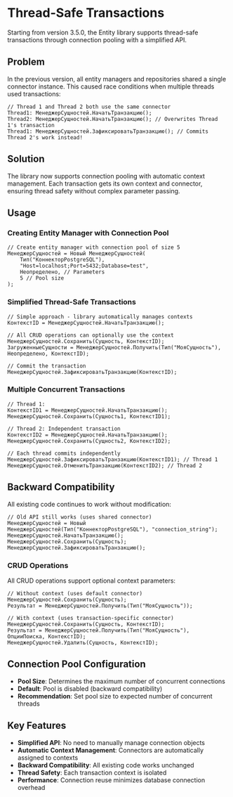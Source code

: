 # Thread-Safe Transactions

Starting from version 3.5.0, the Entity library supports thread-safe transactions through connection pooling with a simplified API.

## Problem

In the previous version, all entity managers and repositories shared a single connector instance. This caused race conditions when multiple threads used transactions:

```bsl
// Thread 1 and Thread 2 both use the same connector
Thread1: МенеджерСущностей.НачатьТранзакцию(); 
Thread2: МенеджерСущностей.НачатьТранзакцию(); // Overwrites Thread 1's transaction
Thread1: МенеджерСущностей.ЗафиксироватьТранзакцию(); // Commits Thread 2's work instead!
```

## Solution

The library now supports connection pooling with automatic context management. Each transaction gets its own context and connector, ensuring thread safety without complex parameter passing.

## Usage

### Creating Entity Manager with Connection Pool

```bsl
// Create entity manager with connection pool of size 5
МенеджерСущностей = Новый МенеджерСущностей(
    Тип("КоннекторPostgreSQL"), 
    "Host=localhost;Port=5432;Database=test", 
    Неопределено, // Parameters
    5 // Pool size
);
```

### Simplified Thread-Safe Transactions

```bsl
// Simple approach - library automatically manages contexts
КонтекстID = МенеджерСущностей.НачатьТранзакцию();

// All CRUD operations can optionally use the context
МенеджерСущностей.Сохранить(Сущность, КонтекстID);
ЗагруженныеСущности = МенеджерСущностей.Получить(Тип("МояСущность"), Неопределено, КонтекстID);

// Commit the transaction
МенеджерСущностей.ЗафиксироватьТранзакцию(КонтекстID);
```

### Multiple Concurrent Transactions

```bsl
// Thread 1: 
КонтекстID1 = МенеджерСущностей.НачатьТранзакцию();
МенеджерСущностей.Сохранить(Сущность1, КонтекстID1);

// Thread 2: Independent transaction
КонтекстID2 = МенеджерСущностей.НачатьТранзакцию();  
МенеджерСущностей.Сохранить(Сущность2, КонтекстID2);

// Each thread commits independently
МенеджерСущностей.ЗафиксироватьТранзакцию(КонтекстID1); // Thread 1
МенеджерСущностей.ОтменитьТранзакцию(КонтекстID2); // Thread 2
```

## Backward Compatibility

All existing code continues to work without modification:

```bsl
// Old API still works (uses shared connector)
МенеджерСущностей = Новый МенеджерСущностей(Тип("КоннекторPostgreSQL"), "connection_string");
МенеджерСущностей.НачатьТранзакцию();
МенеджерСущностей.Сохранить(Сущность);
МенеджерСущностей.ЗафиксироватьТранзакцию();
```

### CRUD Operations

All CRUD operations support optional context parameters:

```bsl
// Without context (uses default connector)
МенеджерСущностей.Сохранить(Сущность);
Результат = МенеджерСущностей.Получить(Тип("МояСущность"));

// With context (uses transaction-specific connector)
МенеджерСущностей.Сохранить(Сущность, КонтекстID);
Результат = МенеджерСущностей.Получить(Тип("МояСущность"), ОпцииПоиска, КонтекстID);
МенеджерСущностей.Удалить(Сущность, КонтекстID);
```

## Connection Pool Configuration

- **Pool Size**: Determines the maximum number of concurrent connections
- **Default**: Pool is disabled (backward compatibility)  
- **Recommendation**: Set pool size to expected number of concurrent threads

## Key Features

- **Simplified API**: No need to manually manage connection objects
- **Automatic Context Management**: Connectors are automatically assigned to contexts
- **Backward Compatibility**: All existing code works unchanged
- **Thread Safety**: Each transaction context is isolated
- **Performance**: Connection reuse minimizes database connection overhead